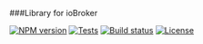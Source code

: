 ###Library for ioBroker

[![NPM version](http://img.shields.io/npm/v/soef.svg)](https://www.npmjs.com/package/soef)
[![Tests](http://img.shields.io/travis/soef/soef/master.svg)](https://travis-ci.org/soef/soef)
[![Build status](https://ci.appveyor.com/api/projects/status/njb3gh6f49motmuk?svg=true)](https://ci.appveyor.com/project/soef/soef)
[![License](https://img.shields.io/badge/license-MIT-blue.svg?style=flat)](https://github.com/soef/soef/blob/master/LICENSE)


